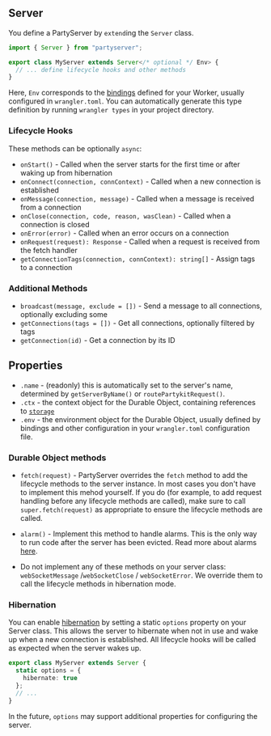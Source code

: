 ## Server

You define a PartyServer by `extend`ing the `Server` class.

```ts
import { Server } from "partyserver";

export class MyServer extends Server</* optional */ Env> {
  // ... define lifecycle hooks and other methods
}
```

Here, `Env` corresponds to the [bindings](https://developers.cloudflare.com/workers/runtime-apis/bindings/) defined for your Worker, usually configured in `wrangler.toml`. You can automatically generate this type definition by running `wrangler types` in your project directory.

### Lifecycle Hooks

These methods can be optionally `async`:

- `onStart()` - Called when the server starts for the first time or after waking up from hibernation
- `onConnect(connection, connContext)` - Called when a new connection is established
- `onMessage(connection, message)` - Called when a message is received from a connection
- `onClose(connection, code, reason, wasClean)` - Called when a connection is closed
- `onError(error)` - Called when an error occurs on a connection
- `onRequest(request): Response` - Called when a request is received from the fetch handler
- `getConnectionTags(connection, connContext): string[]` - Assign tags to a connection

### Additional Methods

- `broadcast(message, exclude = [])` - Send a message to all connections, optionally excluding some
- `getConnections(tags = [])` - Get all connections, optionally filtered by tags
- `getConnection(id)` - Get a connection by its ID

## Properties

- `.name` - (readonly) this is automatically set to the server's name, determined by `getServerByName()` or `routePartykitRequest()`.
- `.ctx` - the context object for the Durable Object, containing references to [`storage`](https://developers.cloudflare.com/durable-objects/api/transactional-storage-api/)
- `.env` - the environment object for the Durable Object, usually defined by bindings and other configuration in your `wrangler.toml` configuration file.

### Durable Object methods

- `fetch(request)` - PartyServer overrides the `fetch` method to add the lifecycle methods to the server instance. In most cases you don't have to implement this mehod yourself. If you do (for example, to add request handling before any lifecycle methods are called), make sure to call `super.fetch(request)` as appropriate to ensure the lifecycle methods are called.

- `alarm()` - Implement this method to handle alarms. This is the only way to run code after the server has been evicted. Read more about alarms [here](https://developers.cloudflare.com/durable-objects/api/alarms/).

- Do not implement any of these methods on your server class: `webSocketMessage` /`webSocketClose` / `webSocketError`. We override them to call the lifecycle methods in hibernation mode.

### Hibernation

You can enable [hibernation](https://developers.cloudflare.com/durable-objects/reference/websockets/#websocket-hibernation) by setting a static `options` property on your Server class. This allows the server to hibernate when not in use and wake up when a new connection is established. All lifecycle hooks will be called as expected when the server wakes up.

```ts
export class MyServer extends Server {
  static options = {
    hibernate: true
  };
  // ...
}
```

In the future, `options` may support additional properties for configuring the server.
